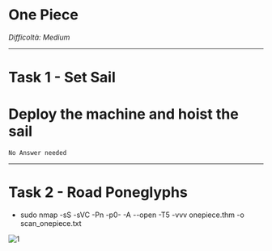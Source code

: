 # One Piece

_Difficoltà: Medium_

_____________________

# Task 1 - Set Sail

  # Deploy the machine and hoist the sail
    No Answer needed

_____________________

# Task 2 - Road Poneglyphs

-  sudo nmap -sS -sVC -Pn -p0- -A --open -T5 -vvv onepiece.thm -o scan_onepiece.txt

![1](https://github.com/Manganaccio/Manganaccio/assets/137283468/f22bc135-b3c4-4fa7-8246-a15545337781)

